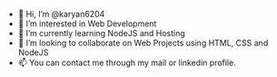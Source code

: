 - 👋 Hi, I’m @karyan6204
- 👀 I’m interested in Web Development
- 🌱 I’m currently learning NodeJS and Hosting
- 💞️ I’m looking to collaborate on Web Projects using  HTML, CSS and NodeJS
- 📫 You can contact me through my mail or linkedin profile.

<!---
karyan6204/karyan6204 is a ✨ special ✨ repository because its `README.md` (this file) appears on your GitHub profile.
You can click the Preview link to take a look at your changes.
--->

